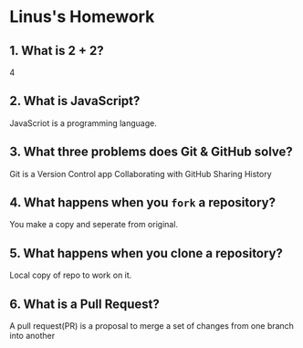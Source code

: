 # Linus's Homework

## 1. What is 2 + 2?

4

## 2. What is JavaScript?

JavaScriot is a programming language.

## 3. What three problems does Git & GitHub solve?

Git is a Version Control app
Collaborating with GitHub
Sharing History 

## 4. What happens when you `fork` a repository?

You make a copy and seperate from original.

## 5. What happens when you clone a repository?

Local copy of repo to work on it.

## 6. What is a Pull Request?

A pull request(PR) is a proposal to merge a set of changes from one branch into another
